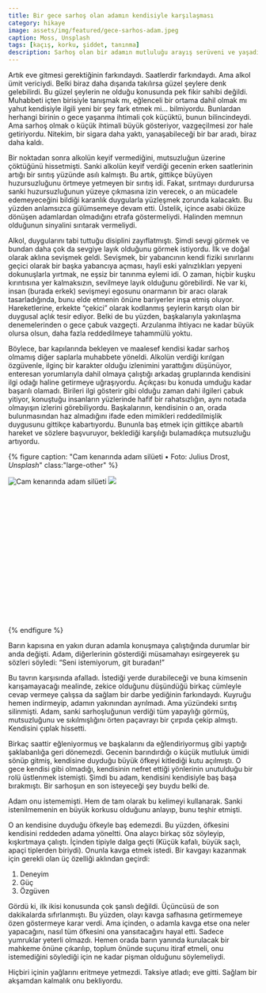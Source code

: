 ```yaml
---
title: Bir gece sarhoş olan adamın kendisiyle karşılaşması
category: hikaye
image: assets/img/featured/gece-sarhos-adam.jpeg
caption: Moss, Unsplash
tags: [kaçış, korku, şiddet, tanınma]
description: Sarhoş olan bir adamın mutluluğu arayış serüveni ve yaşadığı talihsiz karşılaşma.
--- 
```


<span class="dropcap">Artık eve gitmesi gerektiğinin farkındaydı. Saatlerdir farkındaydı. Ama alkol ümit vericiydi. Belki biraz daha dışarıda takılırsa güzel şeylere denk gelebilirdi. Bu güzel şeylerin ne olduğu konusunda pek fikir sahibi değildi. Muhabbeti içten birisiyle tanışmak mı, eğlenceli bir ortama dahil olmak mı yahut kendisiyle ilgili yeni bir şey fark etmek mi... bilmiyordu. Bunlardan herhangi birinin o gece yaşanma ihtimali çok küçüktü, bunun bilincindeydi. Ama sarhoş olmak o küçük ihtimali büyük gösteriyor, vazgeçilmesi zor hale getiriyordu. Nitekim, bir sigara daha yaktı, yanaşabileceği bir bar aradı, biraz daha kaldı.</span>

Bir noktadan sonra alkolün keyif vermediğini, mutsuzluğun üzerine çöktüğünü hissetmişti. Sanki alkolün keyif verdiği gecenin erken saatlerinin artığı bir sırıtış yüzünde asılı kalmıştı. Bu artık, gittikçe büyüyen huzursuzluğunu örtmeye yetmeyen bir sırıtış idi. Fakat, sırıtmayı durdurursa sanki huzursuzluğunun yüzeye çıkmasına izin verecek, o an mücadele edemeyeceğini bildiği karanlık duygularla yüzleşmek zorunda kalacaktı. Bu yüzden anlamsızca gülümsemeye devam etti. Üstelik, içince asabi öküze dönüşen adamlardan olmadığını etrafa göstermeliydi. Halinden memnun olduğunun sinyalini sırıtarak vermeliydi.

Alkol, duygularını tabi tuttuğu disiplini zayıflatmıştı. Şimdi sevgi görmek ve bundan daha çok da sevgiye layık olduğunu görmek istiyordu. İlk ve doğal olarak aklına sevişmek geldi. Sevişmek, bir yabancının kendi fiziki sınırlarını geçici olarak bir başka yabancıya açması, hayli eski yalnızlıkları yepyeni dokunuşlarla yırtmak, ne eşsiz bir tanınma eylemi idi. O zaman, hiçbir kuşku kırıntısına yer kalmaksızın, sevilmeye layık olduğunu görebilirdi. Ne var ki, insan (burada erkek) sevişmeyi egosunu onarmanın bir aracı olarak tasarladığında, bunu elde etmenin önüne bariyerler inşa etmiş oluyor. Hareketlerine, erkekte “çekici” olarak kodlanmış şeylerin karşıtı olan bir duygusal açlık tesir ediyor. Belki de bu yüzden, başkalarıyla yakınlaşma denemelerinden o gece çabuk vazgeçti. Arzulanma ihtiyacı ne kadar büyük olursa olsun, daha fazla reddedilmeye tahammülü yoktu.

Böylece, bar kapılarında bekleyen ve maalesef kendisi kadar sarhoş olmamış diğer saplarla muhabbete yöneldi. Alkolün verdiği kırılgan özgüvenle, ilginç bir karakter olduğu izlenimini yarattığını düşünüyor, enteresan yorumlarıyla dahil olmaya çalıştığı arkadaş gruplarında kendisini ilgi odağı haline getirmeye uğraşıyordu. Açıkçası bu konuda umduğu kadar başarılı olamadı. Birileri ilgi gösterir gibi olduğu zaman dahi ilgileri çabuk yitiyor, konuştuğu insanların yüzlerinde hafif bir rahatsızlığın, aynı notada olmayışın izlerini görebiliyordu. Başkalarının, kendisinin o an, orada bulunmasından haz almadığını ifade eden mimikleri reddedilmişlik duygusunu gittikçe kabartıyordu. Bununla baş etmek için gittikçe abartılı hareket ve sözlere başvuruyor, beklediği karşılığı bulamadıkça mutsuzluğu artıyordu.

{% figure caption: "Cam kenarında adam silüeti • Foto: Julius Drost, _Unsplash_" class:"large-other" %}
<div class="ratio-box" style="padding-bottom: 56.21%">
<img alt="Cam kenarında adam silüeti" class="lazyload" data-src="/assets/img/others/bir-gece-sarhos-2.jpeg">
<noscript>
<img src="/assets/img/others/bir-gece-sarhos-2.jpeg">
</noscript>
</div>
{% endfigure %}

Barın kapısına en yakın duran adamla konuşmaya çalıştığında durumlar bir anda değişti. Adam, diğerlerinin gösterdiği müsamahayı esirgeyerek şu sözleri söyledi: “Seni istemiyorum, git buradan!”

Bu tavrın karşısında afalladı. İstediği yerde durabileceği ve buna kimsenin karışamayacağı mealinde, zekice olduğunu düşündüğü birkaç cümleyle cevap vermeye çalışsa da sağlam bir darbe yediğinin farkındaydı. Kuyruğu hemen indirmeyip, adamın yakınından ayrılmadı. Ama yüzündeki sırıtış silinmişti. Adam, sanki sarhoşluğunun verdiği tüm yapaylığı görmüş, mutsuzluğunu ve sıkılmışlığını örten paçavrayı bir çırpıda çekip almıştı. Kendisini çıplak hissetti. 

Birkaç saattir eğleniyormuş ve başkalarını da eğlendiriyormuş gibi yaptığı şaklabanlığa geri dönemezdi. Gecenin barındırdığı o küçük mutluluk ümidi sönüp gitmiş, kendisine duyduğu büyük öfkeyi kitlediği kutu açılmıştı. O gece kendisi gibi olmadığı, kendisinin nefret ettiği yönlerinin unutulduğu bir rolü üstlenmek istemişti. Şimdi bu adam, kendisini kendisiyle baş başa bırakmıştı. Bir sarhoşun en son isteyeceği şey buydu belki de. 

Adam onu istememişti. Hem de tam olarak bu kelimeyi kullanarak. Sanki istenilmemenin en büyük korkusu olduğunu anlayıp, bunu teşhir etmişti. 

O an kendisine duyduğu öfkeyle baş edemezdi. Bu yüzden, öfkesini kendisini reddeden adama yöneltti. Ona alaycı birkaç söz söyleyip, kışkırtmaya çalıştı. İçinden tipiyle dalga geçti (Küçük kafalı, büyük saçlı, apaçi tiplerden biriydi). Onunla kavga etmek istedi. Bir kavgayı kazanmak için gerekli olan üç özelliği aklından geçirdi:
1. Deneyim
2. Güç
3. Özgüven

Gördü ki, ilk ikisi konusunda çok şanslı değildi. Üçüncüsü de son dakikalarda sıfırlanmıştı. Bu yüzden, olayı kavga safhasına getirmemeye özen göstermeye karar verdi. Ama içinden, o adamla kavga etse ona neler yapacağını, nasıl tüm öfkesini ona yansıtacağını hayal etti. Sadece yumruklar yeterli olmazdı. Hemen orada barın yanında kurulacak bir mahkeme önüne çıkarılıp, toplum önünde suçunu itiraf etmeli, onu istemediğini söylediği için ne kadar pişman olduğunu söylemeliydi. 

Hiçbiri içinin yağlarını eritmeye yetmezdi. Taksiye atladı; eve gitti. Sağlam bir akşamdan kalmalık onu bekliyordu. 


  



 